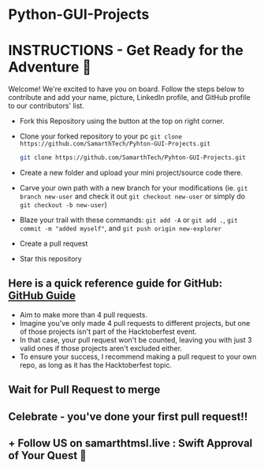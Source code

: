 # Python-GUI-Projects

# INSTRUCTIONS - Get Ready for the Adventure 🧭

Welcome! We're excited to have you on board. Follow the steps below to contribute and add your name, picture, LinkedIn profile, and GitHub profile to our contributors' list.

- Fork this Repository using the button at the top on right corner.

- Clone your forked repository to your pc `git clone https://github.com/SamarthTech/Pyhton-GUI-Projects.git`

  ```bash
  git clone https://github.com/SamarthTech/Pyhton-GUI-Projects.git
  ```
  
- Create a new folder and upload your mini project/source code there.

- Carve your own path with a new branch for your modifications (ie. `git branch new-user` and check it out `git checkout new-user` or simply do `git checkout -b new-user`)

- Blaze your trail with these commands: `git add -A` or `git add .`, `git commit -m "added myself"`, and `git push origin new-explorer`

- Create a pull request

- Star this repository

## Here is a quick reference guide for GitHub: [GitHub Guide](https://github.com/git-guides)

- Aim to make more than 4 pull requests.
- Imagine you've only made 4 pull requests to different projects, but one of those projects isn't part of the Hacktoberfest event.
- In that case, your pull request won't be counted, leaving you with just 3 valid ones if those projects aren't excluded either.
- To ensure your success, I recommend making a pull request to your own repo, as long as it has the Hacktoberfest topic.

## Wait for Pull Request to merge

## Celebrate - you've done your first pull request!!

## + Follow US on samarthtmsl.live : Swift Approval of Your Quest 🚀
